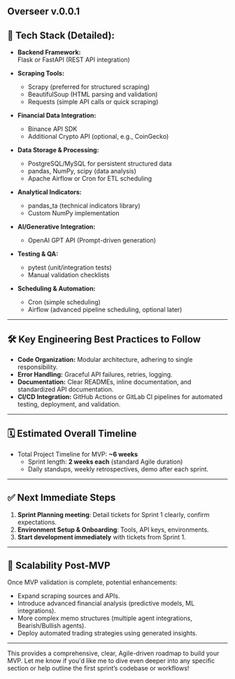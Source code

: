 Overseer v.0.0.1
---
## 🚧 **Tech Stack (Detailed):**

- **Backend Framework:**  
  Flask or FastAPI (REST API integration)
  
- **Scraping Tools:**
  - Scrapy (preferred for structured scraping)
  - BeautifulSoup (HTML parsing and validation)
  - Requests (simple API calls or quick scraping)

- **Financial Data Integration:**
  - Binance API SDK
  - Additional Crypto API (optional, e.g., CoinGecko)

- **Data Storage & Processing:**
  - PostgreSQL/MySQL for persistent structured data
  - pandas, NumPy, scipy (data analysis)
  - Apache Airflow or Cron for ETL scheduling

- **Analytical Indicators:**
  - pandas_ta (technical indicators library)
  - Custom NumPy implementation

- **AI/Generative Integration:**
  - OpenAI GPT API (Prompt-driven generation)

- **Testing & QA:**
  - pytest (unit/integration tests)
  - Manual validation checklists

- **Scheduling & Automation:**
  - Cron (simple scheduling)
  - Airflow (advanced pipeline scheduling, optional later)

---

## 🛠️ **Key Engineering Best Practices to Follow**

- **Code Organization:** Modular architecture, adhering to single responsibility.
- **Error Handling:** Graceful API failures, retries, logging.
- **Documentation:** Clear READMEs, inline documentation, and standardized API documentation.
- **CI/CD Integration:** GitHub Actions or GitLab CI pipelines for automated testing, deployment, and validation.

---

## 🗓️ **Estimated Overall Timeline**

- Total Project Timeline for MVP: **~6 weeks**
  - Sprint length: **2 weeks each** (standard Agile duration)
  - Daily standups, weekly retrospectives, demo after each sprint.

---

## ✅ **Next Immediate Steps**

1. **Sprint Planning meeting**: Detail tickets for Sprint 1 clearly, confirm expectations.
2. **Environment Setup & Onboarding**: Tools, API keys, environments.
3. **Start development immediately** with tickets from Sprint 1.

---

## 🚀 **Scalability Post-MVP**

Once MVP validation is complete, potential enhancements:

- Expand scraping sources and APIs.
- Introduce advanced financial analysis (predictive models, ML integrations).
- More complex memo structures (multiple agent integrations, Bearish/Bullish agents).
- Deploy automated trading strategies using generated insights.

---

This provides a comprehensive, clear, Agile-driven roadmap to build your MVP. Let me know if you'd like me to dive even deeper into any specific section or help outline the first sprint’s codebase or workflows!
